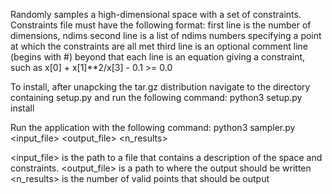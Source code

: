 Randomly samples a high-dimensional space with a set of constraints.
Constraints file must have the following format:
    first line is the number of dimensions, ndims
    second line is a list of ndims numbers specifying a point at which the constraints are all met
    third line is an optional comment line (begins with #)
    beyond that each line is an equation giving a constraint, such as
    x[0] + x[1]**2/x[3] - 0.1 >= 0.0

To install, after unapcking the tar.gz distribution navigate to the directory containing setup.py and run the following command:
    python3 setup.py install

Run the application with the following command:
python3 sampler.py <input_file> <output_file> <n_results>

<input_file> is the path to a file that contains a description of the space
and constraints.
<output_file> is a path to where the output should be written
<n_results> is the number of valid points that should be output